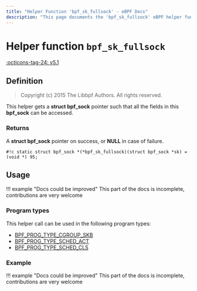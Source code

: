```yaml
---
title: "Helper Function 'bpf_sk_fullsock' - eBPF Docs"
description: "This page documents the 'bpf_sk_fullsock' eBPF helper function, including its defintion, usage, program types that can use it, and examples."
---
```

# Helper function `bpf_sk_fullsock`

<!-- [FEATURE_TAG](bpf_sk_fullsock) -->
[:octicons-tag-24: v5.1](https://github.com/torvalds/linux/commit/46f8bc92758c6259bcf945e9216098661c1587cd)
<!-- [/FEATURE_TAG] -->

## Definition

> Copyright (c) 2015 The Libbpf Authors. All rights reserved.


<!-- [HELPER_FUNC_DEF] -->
This helper gets a **struct bpf_sock** pointer such that all the fields in this **bpf_sock** can be accessed.

### Returns

A **struct bpf_sock** pointer on success, or **NULL** in case of failure.

`#!c static struct bpf_sock *(*bpf_sk_fullsock)(struct bpf_sock *sk) = (void *) 95;`
<!-- [/HELPER_FUNC_DEF] -->

## Usage

!!! example "Docs could be improved"
    This part of the docs is incomplete, contributions are very welcome

### Program types

This helper call can be used in the following program types:

<!-- DO NOT EDIT MANUALLY -->
<!-- [HELPER_FUNC_PROG_REF] -->
 * [BPF_PROG_TYPE_CGROUP_SKB](../program-type/BPF_PROG_TYPE_CGROUP_SKB.md)
 * [BPF_PROG_TYPE_SCHED_ACT](../program-type/BPF_PROG_TYPE_SCHED_ACT.md)
 * [BPF_PROG_TYPE_SCHED_CLS](../program-type/BPF_PROG_TYPE_SCHED_CLS.md)
<!-- [/HELPER_FUNC_PROG_REF] -->

### Example

!!! example "Docs could be improved"
    This part of the docs is incomplete, contributions are very welcome
